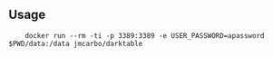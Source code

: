 ## Usage

```
	docker run --rm -ti -p 3389:3389 -e USER_PASSWORD=apassword $PWD/data:/data jmcarbo/darktable 
```
